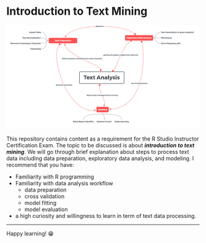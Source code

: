 # Introduction to Text Mining

![](assets/img/intro/concept_map.png)

This repository contains content as a requirement for the R Studio Instructor Certification Exam. The topic to be discussed is about _**introduction to text mining**_. We will go through brief explanation about steps to process text data including data preparation, exploratory data analysis, and modeling. I recommend that you have: 

* Familiarity with R programming
* Familiarity with data analysis workflow
  * data preparation
  * cross validation
  * model fitting
  * model evaluation
* a high curiosity and willingness to learn in term of text data processing.

----

Happy learning! :grin: